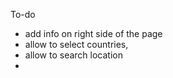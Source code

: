 To-do

- add info on right side of the page
- allow to select countries,
- allow to search location
- 